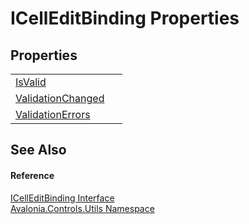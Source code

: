 # ICellEditBinding Properties




## Properties
<table>
<tr>
<td><a href="P_Avalonia_Controls_Utils_ICellEditBinding_IsValid">IsValid</a></td>
<td> </td>
</tr>
<tr>
<td><a href="P_Avalonia_Controls_Utils_ICellEditBinding_ValidationChanged">ValidationChanged</a></td>
<td> </td>
</tr>
<tr>
<td><a href="P_Avalonia_Controls_Utils_ICellEditBinding_ValidationErrors">ValidationErrors</a></td>
<td> </td>
</tr>
</table>

## See Also


#### Reference
<a href="T_Avalonia_Controls_Utils_ICellEditBinding">ICellEditBinding Interface</a>  
<a href="N_Avalonia_Controls_Utils">Avalonia.Controls.Utils Namespace</a>  


